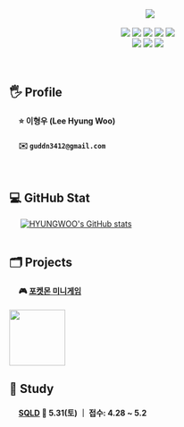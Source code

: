 <div align="center">
<!-- 말풍선 -->
<img src="https://capsule-render.vercel.app/api?type=soft&height=250&color=0:98f8fa,100:98fab5&text=HYUNGWOO&textBg=false&fontColor=ffffff&fontSize=50&fontAlign=50&animation=twinkling">
<br><br>
  
  <div>
    <img src="https://img.shields.io/badge/Python-3776AB?style=for-the-badge&logo=Python&logoColor=white"/>
    <img src="https://img.shields.io/badge/C-00599C?style=for-the-badge&logo=c&logoColor=white"/>
    <img src="https://img.shields.io/badge/C++-00599C?style=for-the-badge&logo=cplusplus&logoColor=white"/>
    <img src="https://img.shields.io/badge/Java-ED8B00?style=for-the-badge&logo=openjdk&logoColor=white"/>
    <img src="https://img.shields.io/badge/MySQL-4479A1?style=for-the-badge&logo=mysql&logoColor=white"/>
    &nbsp;
  </div>
  <div>
    <img src="https://img.shields.io/badge/Visual_Studio-5C2D91?style=for-the-badge&logo=visual-studio&logoColor=white"/>
    <img src="https://img.shields.io/badge/Visual_Studio_Code-0078D4?style=for-the-badge&logo=visual-studio-code&logoColor=white"/>
    <img src="https://img.shields.io/badge/Eclipse-2C2255?style=for-the-badge&logo=eclipse&logoColor=white"/>
    &nbsp;
  </div>
</div>
<br><br>

## 🖐️ Profile
#### &nbsp;&nbsp;&nbsp;&nbsp; ⭐ 이형우 (Lee Hyung Woo)
#### &nbsp;&nbsp;&nbsp;&nbsp; ✉️ `guddn3412@gmail.com`
<br>


## 💻 GitHub Stat
&nbsp;&nbsp;&nbsp;&nbsp; 
[![HYUNGWOO's GitHub stats](https://github-readme-stats.vercel.app/api?username=hyungwoo1413)](https://github.com/HYUNGWOO/github-readme-stats)
<br><br>


## 🗂️ Projects
#### &nbsp;&nbsp;&nbsp;&nbsp; 🎮 [포켓몬 미니게임](https://github.com/hyungwoo1413/project_pkmbattle)
<a href="https://github.com/hyungwoo1413/project_pkmbattle"><img src="https://raw.githubusercontent.com/PokeAPI/sprites/master/sprites/pokemon/25.png" width="100"></a>


## 📖 Study
#### &nbsp;&nbsp;&nbsp;&nbsp; [SQLD](https://github.com/hyungwoo1413/SQLD.git)  📅 5.31(토) ｜ 접수: 4.28 ~ 5.2
#### 
#### 



